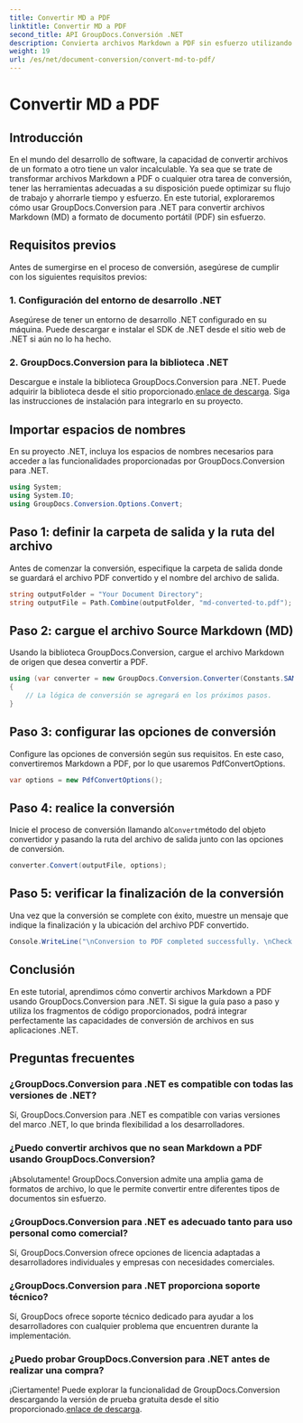 ```yaml
---
title: Convertir MD a PDF
linktitle: Convertir MD a PDF
second_title: API GroupDocs.Conversión .NET
description: Convierta archivos Markdown a PDF sin esfuerzo utilizando GroupDocs.Conversion para .NET. Optimice el flujo de trabajo de sus documentos.
weight: 19
url: /es/net/document-conversion/convert-md-to-pdf/
---
```


# Convertir MD a PDF

## Introducción
En el mundo del desarrollo de software, la capacidad de convertir archivos de un formato a otro tiene un valor incalculable. Ya sea que se trate de transformar archivos Markdown a PDF o cualquier otra tarea de conversión, tener las herramientas adecuadas a su disposición puede optimizar su flujo de trabajo y ahorrarle tiempo y esfuerzo. En este tutorial, exploraremos cómo usar GroupDocs.Conversion para .NET para convertir archivos Markdown (MD) a formato de documento portátil (PDF) sin esfuerzo.
## Requisitos previos
Antes de sumergirse en el proceso de conversión, asegúrese de cumplir con los siguientes requisitos previos:
### 1. Configuración del entorno de desarrollo .NET
Asegúrese de tener un entorno de desarrollo .NET configurado en su máquina. Puede descargar e instalar el SDK de .NET desde el sitio web de .NET si aún no lo ha hecho.
### 2. GroupDocs.Conversion para la biblioteca .NET
 Descargue e instale la biblioteca GroupDocs.Conversion para .NET. Puede adquirir la biblioteca desde el sitio proporcionado.[enlace de descarga](https://releases.groupdocs.com/conversion/net/). Siga las instrucciones de instalación para integrarlo en su proyecto.

## Importar espacios de nombres
En su proyecto .NET, incluya los espacios de nombres necesarios para acceder a las funcionalidades proporcionadas por GroupDocs.Conversion para .NET.

```csharp
using System;
using System.IO;
using GroupDocs.Conversion.Options.Convert;
```
## Paso 1: definir la carpeta de salida y la ruta del archivo
Antes de comenzar la conversión, especifique la carpeta de salida donde se guardará el archivo PDF convertido y el nombre del archivo de salida.
```csharp
string outputFolder = "Your Document Directory";
string outputFile = Path.Combine(outputFolder, "md-converted-to.pdf");
```
## Paso 2: cargue el archivo Source Markdown (MD)
Usando la biblioteca GroupDocs.Conversion, cargue el archivo Markdown de origen que desea convertir a PDF.
```csharp
using (var converter = new GroupDocs.Conversion.Converter(Constants.SAMPLE_MD))
{
    // La lógica de conversión se agregará en los próximos pasos.
}
```
## Paso 3: configurar las opciones de conversión
Configure las opciones de conversión según sus requisitos. En este caso, convertiremos Markdown a PDF, por lo que usaremos PdfConvertOptions.
```csharp
var options = new PdfConvertOptions();
```
## Paso 4: realice la conversión
 Inicie el proceso de conversión llamando al`Convert`método del objeto convertidor y pasando la ruta del archivo de salida junto con las opciones de conversión.
```csharp
converter.Convert(outputFile, options);
```
## Paso 5: verificar la finalización de la conversión
Una vez que la conversión se complete con éxito, muestre un mensaje que indique la finalización y la ubicación del archivo PDF convertido.
```csharp
Console.WriteLine("\nConversion to PDF completed successfully. \nCheck output in {0}", outputFolder);
```

## Conclusión
En este tutorial, aprendimos cómo convertir archivos Markdown a PDF usando GroupDocs.Conversion para .NET. Si sigue la guía paso a paso y utiliza los fragmentos de código proporcionados, podrá integrar perfectamente las capacidades de conversión de archivos en sus aplicaciones .NET.
## Preguntas frecuentes
### ¿GroupDocs.Conversion para .NET es compatible con todas las versiones de .NET?
Sí, GroupDocs.Conversion para .NET es compatible con varias versiones del marco .NET, lo que brinda flexibilidad a los desarrolladores.
### ¿Puedo convertir archivos que no sean Markdown a PDF usando GroupDocs.Conversion?
¡Absolutamente! GroupDocs.Conversion admite una amplia gama de formatos de archivo, lo que le permite convertir entre diferentes tipos de documentos sin esfuerzo.
### ¿GroupDocs.Conversion para .NET es adecuado tanto para uso personal como comercial?
Sí, GroupDocs.Conversion ofrece opciones de licencia adaptadas a desarrolladores individuales y empresas con necesidades comerciales.
### ¿GroupDocs.Conversion para .NET proporciona soporte técnico?
Sí, GroupDocs ofrece soporte técnico dedicado para ayudar a los desarrolladores con cualquier problema que encuentren durante la implementación.
### ¿Puedo probar GroupDocs.Conversion para .NET antes de realizar una compra?
 ¡Ciertamente! Puede explorar la funcionalidad de GroupDocs.Conversion descargando la versión de prueba gratuita desde el sitio proporcionado.[enlace de descarga](https://releases.groupdocs.com/conversion/net/).